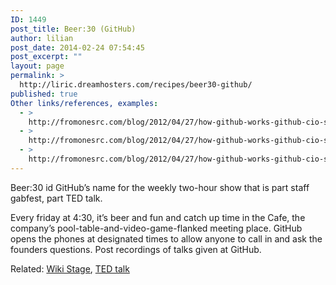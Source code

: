 ```yaml
---
ID: 1449
post_title: Beer:30 (GitHub)
author: lilian
post_date: 2014-02-24 07:54:45
post_excerpt: ""
layout: page
permalink: >
  http://liric.dreamhosters.com/recipes/beer30-github/
published: true
Other links/references, examples:
  - >
    http://fromonesrc.com/blog/2012/04/27/how-github-works-github-cio-scott-chacon/
  - >
    http://fromonesrc.com/blog/2012/04/27/how-github-works-github-cio-scott-chacon/
  - >
    http://fromonesrc.com/blog/2012/04/27/how-github-works-github-cio-scott-chacon/
---
```

Beer:30 id GitHub’s name for the weekly two-hour show that is part staff gabfest, part TED talk.

Every friday at 4:30, it’s beer and fun and catch up time in the Cafe, the company’s pool-table-and-video-game-flanked meeting place. GitHub opens the phones at designated times to allow anyone to call in and ask the founders questions. Post recordings of talks given at GitHub.

Related: <a title="Wiki Stage" href="http://www.co-creative-recipes.cc/recipes/wiki-stage/">Wiki Stage</a>, <a title="TED talk" href="http://www.co-creative-recipes.cc/recipes/ted-talk/">TED talk</a>

&nbsp;